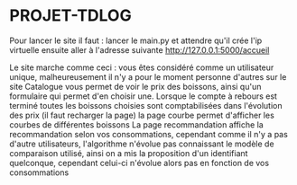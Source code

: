 # PROJET-TDLOG
Pour lancer le site il faut :
lancer le main.py et attendre qu'il crée l'ip virtuelle
ensuite aller à l'adresse suivante http://127.0.0.1:5000/accueil

Le site marche comme ceci :
vous êtes considéré comme un utilisateur unique, malheureusement il n'y a pour le moment personne d'autres sur le site
Catalogue vous permet de voir le prix des boissons, ainsi qu'un formulaire qui permet d'en choisir une.
Lorsque le compte à rebours est terminé toutes les boissons choisies sont comptabilisées dans l'évolution des prix (il faut recharger la page)
la page courbe permet d'afficher les courbes de différentes boissons
La page recommandation affiche la recommandation selon vos consommations, cependant comme il n'y a pas d'autre utilisateurs, l'algorithme n'évolue pas connaissant le modèle de comparaison utilisé, ainsi on a mis la proposition d'un identifiant quelconque, cependant celui-ci n'évolue alors pas en fonction de vos consommations
